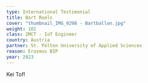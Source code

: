 ```yaml
---
type: International Testimonial
title: Bart Roels
cover: "thumbnail_IMG_9298 - Bartballon.jpg"
weight: 101
class: 2MCT - IoT Engineer
country: Austria
partner: St. Pölten University of Applied Sciences
reason: Erasmus BIP
year: 2023
---
```


Kei Tof!

